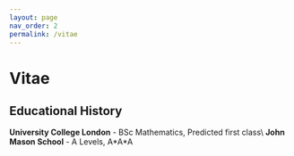 ```yaml
---
layout: page
nav_order: 2
permalink: /vitae
---
```


# Vitae
## Educational History
**University College London** - BSc Mathematics, Predicted first class\\
**John Mason School** - A Levels, A\*A\*A